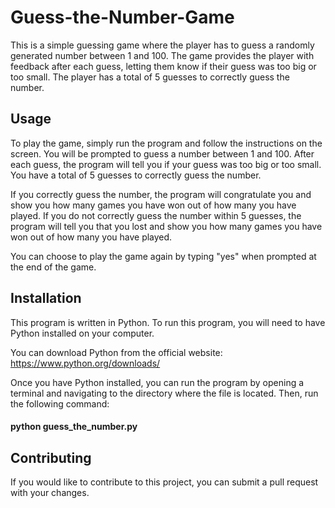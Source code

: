 # Guess-the-Number-Game
This is a simple guessing game where the player has to guess a randomly generated number between 1 and 100. The game provides the player with feedback after each guess, letting them know if their guess was too big or too small. The player has a total of 5 guesses to correctly guess the number.

## Usage
To play the game, simply run the program and follow the instructions on the screen. You will be prompted to guess a number between 1 and 100. After each guess, the program will tell you if your guess was too big or too small. You have a total of 5 guesses to correctly guess the number.

If you correctly guess the number, the program will congratulate you and show you how many games you have won out of how many you have played. If you do not correctly guess the number within 5 guesses, the program will tell you that you lost and show you how many games you have won out of how many you have played.

You can choose to play the game again by typing "yes" when prompted at the end of the game.

## Installation
This program is written in Python. To run this program, you will need to have Python installed on your computer.

You can download Python from the official website: https://www.python.org/downloads/

Once you have Python installed, you can run the program by opening a terminal and navigating to the directory where the file is located. Then, run the following command:
#### python guess_the_number.py

## Contributing
If you would like to contribute to this project, you can submit a pull request with your changes.
